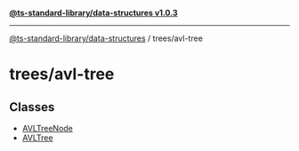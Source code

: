 [**@ts-standard-library/data-structures v1.0.3**](../../README.md)

***

[@ts-standard-library/data-structures](../../modules.md) / trees/avl-tree

# trees/avl-tree

## Classes

- [AVLTreeNode](classes/AVLTreeNode.md)
- [AVLTree](classes/AVLTree.md)
